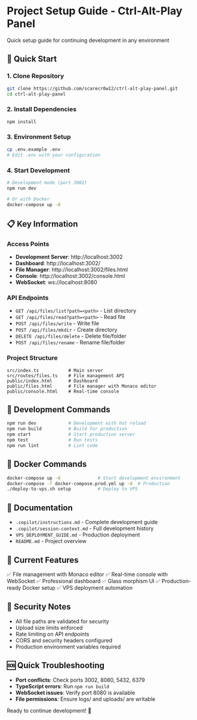 # Project Setup Guide - Ctrl-Alt-Play Panel
Quick setup guide for continuing development in any environment

## 🚀 Quick Start

### 1. Clone Repository
```bash
git clone https://github.com/scarecr0w12/ctrl-alt-play-panel.git
cd ctrl-alt-play-panel
```

### 2. Install Dependencies
```bash
npm install
```

### 3. Environment Setup
```bash
cp .env.example .env
# Edit .env with your configuration
```

### 4. Start Development
```bash
# Development mode (port 3002)
npm run dev

# Or with Docker
docker-compose up -d
```

## 📋 Key Information

### Access Points
- **Development Server**: http://localhost:3002
- **Dashboard**: http://localhost:3002/
- **File Manager**: http://localhost:3002/files.html
- **Console**: http://localhost:3002/console.html
- **WebSocket**: ws://localhost:8080

### API Endpoints
- `GET /api/files/list?path=<path>` - List directory
- `GET /api/files/read?path=<path>` - Read file
- `POST /api/files/write` - Write file
- `POST /api/files/mkdir` - Create directory
- `DELETE /api/files/delete` - Delete file/folder
- `POST /api/files/rename` - Rename file/folder

### Project Structure
```
src/index.ts           # Main server
src/routes/files.ts    # File management API
public/index.html      # Dashboard
public/files.html      # File manager with Monaco editor
public/console.html    # Real-time console
```

## 🔧 Development Commands
```bash
npm run dev            # Development with hot reload
npm run build          # Build for production
npm start              # Start production server
npm test               # Run tests
npm run lint           # Lint code
```

## 🐳 Docker Commands
```bash
docker-compose up -d              # Start development environment
docker-compose -f docker-compose.prod.yml up -d  # Production
./deploy-to-vps.sh setup          # Deploy to VPS
```

## 📖 Documentation
- `.copilot/instructions.md` - Complete development guide
- `.copilot/session-context.md` - Full development history
- `VPS_DEPLOYMENT_GUIDE.md` - Production deployment
- `README.md` - Project overview

## 🎯 Current Features
✅ File management with Monaco editor
✅ Real-time console with WebSocket
✅ Professional dashboard
✅ Glass morphism UI
✅ Production-ready Docker setup
✅ VPS deployment automation

## 🔐 Security Notes
- All file paths are validated for security
- Upload size limits enforced
- Rate limiting on API endpoints
- CORS and security headers configured
- Production environment variables required

## 🆘 Quick Troubleshooting
- **Port conflicts**: Check ports 3002, 8080, 5432, 6379
- **TypeScript errors**: Run `npm run build`
- **WebSocket issues**: Verify port 8080 is available
- **File permissions**: Ensure logs/ and uploads/ are writable

Ready to continue development! 🚀

